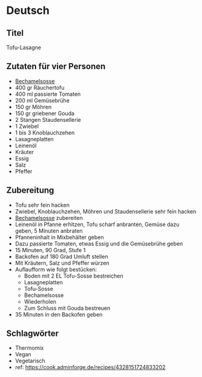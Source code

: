 # Deutsch

## Titel

Tofu-Lasagne

## Zutaten für vier Personen

* [Bechamelsosse](../fundamentals/115.md)
* 400 gr Räuchertofu
* 400 ml passierte Tomaten
* 200 ml Gemüsebrühe
* 150 gr Möhren
* 150 gr griebener Gouda
* 2 Stangen Staudensellerie
* 1 Zwiebel
* 1 bis 3 Knoblauchzehen
* Lasagneplatten
* Leinenöl
* Kräuter
* Essig
* Salz
* Pfeffer

## Zubereitung

* Tofu sehr fein hacken
* Zwiebel, Knoblauchzehen, Möhren und Staudensellerie sehr fein hacken
* [Bechamelsosse](../fundamentals/115.md) zubereiten
* Leinenöl in Pfanne erhitzen, Tofu scharf anbranten, Gemüse dazu geben, 5 Minuten anbraten
* Pfanneninhalt in Mixbehälter geben
* Dazu passierte Tomaten, etwas Essig und die Gemüsebrühe geben
* 15 Minuten, 90 Grad, Stufe 1
* Backofen auf 180 Grad Umluft stellen
* Mit Kräutern, Salz und Pfeffer würzen
* Auflaufform wie folgt bestücken:
  * Boden mit 2 EL Tofu-Sosse bestreichen
  * Lasagneplatten
  * Tofu-Sosse
  * Bechamelsosse
  * Wiederholen
  * Zum Schluss mit Gouda bestreuen
* 35 Minuten in den Backofen geben

## Schlagwörter

* Thermomix
* Vegan
* Vegetarisch
* ref: https://cook.adminforge.de/recipes/4328151724833202

